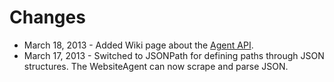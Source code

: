 # Changes

* March 18, 2013 - Added Wiki page about the [Agent API](https://github.com/cantino/huginn/wiki/Creating-a-new-agent).
* March 17, 2013 - Switched to JSONPath for defining paths through JSON structures.  The WebsiteAgent can now scrape and parse JSON.
